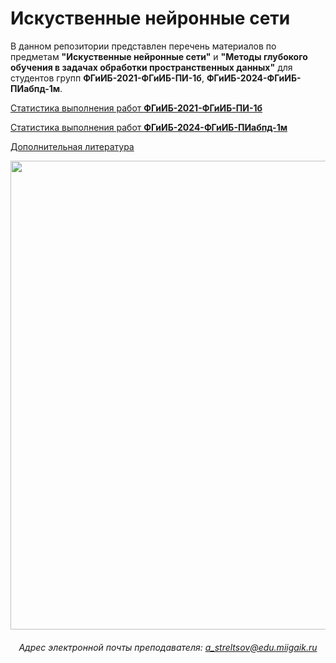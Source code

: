# Искуственные нейронные сети

В данном репозитории представлен перечень материалов по предметам **"Искуственные нейронные сети"** и **"Методы глубокого обучения в задачах обработки пространственных данных"** для студентов групп **ФГиИБ-2021-ФГиИБ-ПИ-1б**, **ФГиИБ-2024-ФГиИБ-ПИабпд-1м**.

[Статистика выполнения работ **ФГиИБ-2021-ФГиИБ-ПИ-1б**](https://docs.google.com/spreadsheets/d/1qBpsYWvl8fqvgz_q6rkKpieOft9jWfLP23xNwgXzmXQ/edit?usp=sharing)

[Статистика выполнения работ **ФГиИБ-2024-ФГиИБ-ПИабпд-1м**](https://docs.google.com/spreadsheets/d/1TsUM1ENrrJe66pq2j6BspRwShB9YzTf6urL4GQf-ygI/edit?usp=sharing)


[Дополнительная литература](https://cloud.mail.ru/public/veX3/Aasf7g7U8)


<div id="header" align="center">
<!--   <img src="https://media.giphy.com/media/v1.Y2lkPTc5MGI3NjExd210MjBvdW80OXZlMTIyZTV1YmtvNWxtb3NxZmc3amYxZW5rM3c3biZlcD12MV9pbnRlcm5hbF9naWZfYnlfaWQmY3Q9Zw/7HAm2aWDviqeQ/giphy.gif" width="150"/> -->
  <img src="https://i.giphy.com/7HAm2aWDviqeQ.webp" width="750"/>
<!--   <img src="https://media.giphy.com/media/v1.Y2lkPTc5MGI3NjExd210MjBvdW80OXZlMTIyZTV1YmtvNWxtb3NxZmc3amYxZW5rM3c3biZlcD12MV9pbnRlcm5hbF9naWZfYnlfaWQmY3Q9Zw/7HAm2aWDviqeQ/giphy.gif" width="125"/>
</div> -->

###### Адрес электронной почты преподавателя: a_streltsov@edu.miigaik.ru
